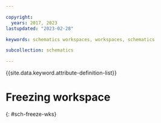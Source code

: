 ```yaml
---

copyright:
  years: 2017, 2023
lastupdated: "2023-02-28"

keywords: schematics workspaces, workspaces, schematics

subcollection: schematics

---
```


{{site.data.keyword.attribute-definition-list}}

# Freezing workspace
{: #sch-freeze-wks}
